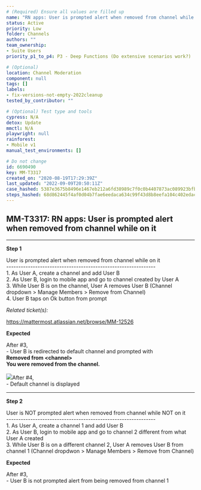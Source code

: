 ```yaml
---
# (Required) Ensure all values are filled up
name: "RN apps: User is prompted alert when removed from channel while on it"
status: Active
priority: Low
folder: Channels
authors: ""
team_ownership: 
- Suite Users
priority_p1_to_p4: P3 - Deep Functions (Do extensive scenarios work?)

# (Optional)
location: Channel Moderation
component: null
tags: []
labels: 
- fix-versions-not-empty-2022cleanup
tested_by_contributor: ""

# (Optional) Test type and tools
cypress: N/A
detox: Update
mmctl: N/A
playwright: null
rainforest: 
- Mobile v1
manual_test_environments: []

# Do not change
id: 6690490
key: MM-T3317
created_on: "2020-08-19T17:29:39Z"
last_updated: "2022-09-09T20:50:11Z"
case_hashed: 5387e3675b8496e1467eb212a6fd38989c7f0c0b4407873ac089923bfbeacce7e45b85719f36bf26132b94667c7e47a8
steps_hashed: 68d862445f4af0d04b7fae6eedaca634c99f43d8b8eefa104c402edacf812a86a84ca4b55bf535eef319bcfb044101cd
---
```


<!-- (Auto-generated) Based on frontmatter's "key" and "name" -->

## MM-T3317: RN apps: User is prompted alert when removed from channel while on it

---

**Step 1**

User is prompted alert when removed from channel while on it\
\--------------------------------------------------------------\
1\. As User A, create a channel and add User B\
2\. As User B, login to mobile app and go to channel created by User A\
3\. While User B is on the channel, User A removes User B (Channel dropdown > Manage Members > Remove from Channel)\
4\. User B taps on Ok button from prompt

_Related ticket(s):_

<https://mattermost.atlassian.net/browse/MM-12526>

**Expected**

After #3,\
\- User B is redirected to default channel and prompted with\
**Removed from \<channel>\
You were removed from the channel.**\
\
![](https://cloudfront.tm4j.smartbear.com/tenant/ad722c15-e2a6-3788-82f3-92f99221f446/project/10302/embedded-f3277290f945470c4add5d21ef3dc7ca7b74388fc7152bfb6b99ae58c66a95a8-1597858126243-IMG_0257.PNG)After #4,\
\- Default channel is displayed

---

**Step 2**

User is NOT prompted alert when removed from channel while NOT on it\
\--------------------------------------------------------------\
1\. As User A, create a channel 1 and add User B\
2\. As User B, login to mobile app and go to channel 2 different from what User A created\
3\. While User B is on a different channel 2, User A removes User B from channel 1 (Channel dropdwon > Manage Members > Remove from Channel)

**Expected**

After #3,\
\- User B is not prompted alert from being removed from channel 1
